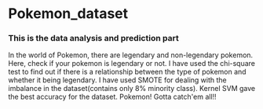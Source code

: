 # Pokemon_dataset
### This is the data analysis and prediction part
In the world of Pokemon, there are legendary and non-legendary pokemon. Here, check if your pokemon is legendary or not.
I have used the chi-square test to find out if there is a relationship between the type of pokemon and whether it being legendary.
I have used SMOTE for dealing with the imbalance in the dataset(contains only 8% minority class).
Kernel SVM gave the best accuracy for the dataset.
Pokemon! Gotta catch'em all!!
